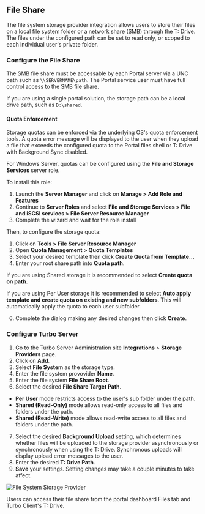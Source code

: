 ## File Share

The file system storage provider integration allows users to store their files on a local file system folder or a network share (SMB) through the T: Drive. The files under the configured path can be set to read only, or scoped to each individual user's private folder.

### Configure the File Share

The SMB file share must be accessable by each Portal server via a UNC path such as `\\SERVERNAME\path`. The Portal service user must have full control access to the SMB file share.

If you are using a single portal solution, the storage path can be a local drive path, such as `D:\shared`.

#### Quota Enforcement

Storage quotas can be enforced via the underlying OS's quota enforcement tools. A quota error message will be displayed to the user when they upload a file that exceeds the configured quota to the Portal files shell or T: Drive with Background Sync disabled.

For Windows Server, quotas can be configured using the **File and Storage Services** server role.

To install this role:

1. Launch the **Server Manager** and click on **Manage > Add Role and Features**
2. Continue to **Server Roles** and select **File and Storage Services > File and iSCSI services > File Server Resource Manager**
3. Complete the wizard and wait for the role install

Then, to configure the storage quota:

1. Click on **Tools > File Server Resource Manager**
2. Open **Quota Management > Quota Templates**
3. Select your desired template then click **Create Quota from Template…**
4. Enter your root share path into **Quota path**.

If you are using Shared storage it is recommended to select **Create quota on path**.

If you are using Per User storage it is recommended to select **Auto apply template and create quota on existing and new subfolders**. This will automatically apply the quota to each user subfolder.

6. Complete the dialog making any desired changes then click **Create**.

### Configure Turbo Server

1. Go to the Turbo Server Administration site **Integrations** > **Storage Providers** page.
2. Click on **Add**.
3. Select **File System** as the storage type.
4. Enter the file system provovider **Name**.
5. Enter the file system **File Share Root**.
6. Select the desired **File Share Target Path**.

- **Per User** mode restricts access to the user's sub folder under the path.
- **Shared (Read-Only)** mode allows read-only access to all files and folders under the path.
- **Shared (Read-Write)** mode allows read-write access to all files and folders under the path.

7. Select the desired **Background Upload** setting, which determines whether files will be uploaded to the storage provider asynchronously or synchronously when using the T: Drive. Synchronous uploads will display upload error messages to the user.
8. Enter the desired **T: Drive Path**.
9. **Save** your settings. Setting changes may take a couple minutes to take affect.

![File System Storage Provider](https://hub.turbo.net/images/docs/fs-storage-provider2.png)

Users can access their file share from the portal dashboard Files tab and Turbo Client's T: Drive.
